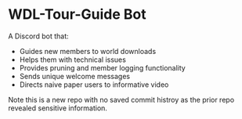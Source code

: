 # WDL-Tour-Guide Bot
A Discord bot that:
- Guides new members to world downloads
- Helps them with technical issues
- Provides pruning and member logging functionality
- Sends unique welcome messages
- Directs naive paper users to informative video

Note this is a new repo with no saved commit histroy as the prior repo revealed sensitive information.

